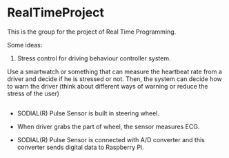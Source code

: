 # RealTimeProject
This is the group for the project of Real Time Programming.

Some ideas:

1. Stress control for driving behaviour controller system.

Use a smartwatch or something that can measure the heartbeat rate from a driver and decide if he is stressed or not. Then, the system can decide how to warn the driver (think about different ways of warning or reduce the stress of the user)


## <System Configuration>
  
- SODIAL(R) Pulse Sensor is built in steering wheel. 
 
  

- When driver grabs the part of wheel, the sensor measures ECG. 

- SODIAL(R) Pulse Sensor is connected with A/D converter and this converter sends digital data to Raspberry Pi. 








